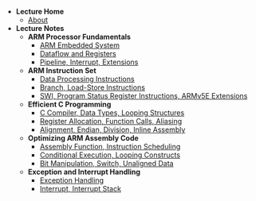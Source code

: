 - **Lecture Home**
  - [About](notes/arm-system-guide/README.md)
- **Lecture Notes**
  - **ARM Processor Fundamentals**
    - [ARM Embedded System](notes/arm-system-guide/ch01.md)
    - [Dataflow and Registers](notes/arm-system-guide/ch02-summary01.md)
    - [Pipeline, Interrupt, Extensions](notes/arm-system-guide/ch02-summary02.md)
  - **ARM Instruction Set**
    - [Data Processing Instructions](notes/arm-system-guide/ch03-summary01.md)
    - [Branch, Load-Store Instructions](notes/arm-system-guide/ch03-summary02.md)
    - [SWI, Program Status Register  Instructions, ARMv5E Extensions](notes/arm-system-guide/ch03-summary03.md)
  - **Efficient C Programming**
    - [C Compiler, Data Types, Looping Structures](notes/arm-system-guide/ch05-summary01.md)
    - [Register Allocation, Function Calls, Aliasing](notes/arm-system-guide/ch05-summary02.md)
    - [Alignment, Endian, Division, Inline Assembly](notes/arm-system-guide/ch05-summary03.md)
  - **Optimizing ARM Assembly Code**
    - [Assembly Function, Instruction Scheduling](notes/arm-system-guide/ch06-summary01.md)
    - [Conditional Execution, Looping Constructs](notes/arm-system-guide/ch06-summary03.md)
    - [Bit Manipulation, Switch, Unaligned Data](notes/arm-system-guide/ch06-summary04.md)
  - **Exception and Interrupt Handling**
    - [Exception Handling](notes/arm-system-guide/ch09-summary01.md)
    - [Interrupt, Interrupt Stack](notes/arm-system-guide/ch09-summary02.md)

